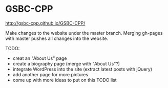 # GSBC-CPP

http://gsbc-cpp.github.io/GSBC-CPP/

Make changes to the website under the master branch. Merging gh-pages with master pushes all changes into the website.

TODO:
 - creat an "About Us" page
 - create a biography page (merge with "About Us"?)
 - integrate WordPress into the site (extract latest posts with jQuery)
 - add another page for more pictures
 - come up with more ideas to put on this TODO list